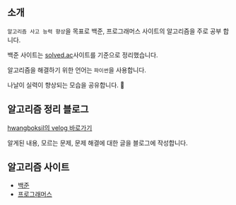 ## 소개
`알고리즘 사고 능력 향상`을 목표로 백준, 프로그래머스 사이트의 알고리즘을 주로 공부 합니다.

백준 사이트는 [solved.ac](https://solved.ac/)사이트를 기준으로 정리했습니다.

알고리즘을 해결하기 위한 언어는 `파이썬`을 사용합니다.

나날이 실력이 향상되는 모습을 공유합니다. 👀

## 알고리즘 정리 블로그
[hwangboksil의 velog 바로가기](https://velog.io/@sz3728/series/BAEKJOON-PYTHON)

알게된 내용, 모르는 문제, 문제 해결에 대한 글을 블로그에 작성합니다.

## 알고리즘 사이트
- [백준](https://www.acmicpc.net/)
- [프로그래머스](https://programmers.co.kr/)
